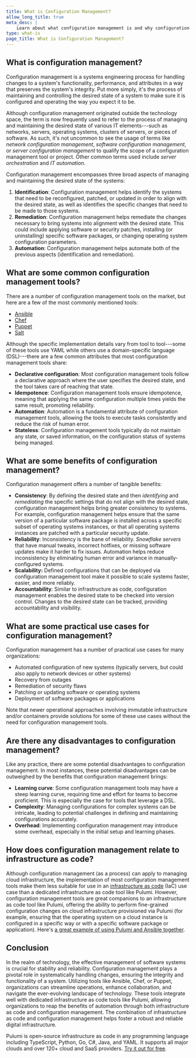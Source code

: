 ```yaml
---
title: What is Configuration Management?
allow_long_title: true
meta_desc: |
    Learn about what configuration management is and why configuration management is instrumental in maintaining the health and consistency of software systems.
type: what-is
page_title: What is Configuration Management?
---
```


## What is configuration management?

Configuration management is a systems engineering process for handling changes to a system's functionality, performance, and attributes in a way that preserves the system's integrity. Put more simply, it's the process of maintaining and controlling the desired state of a system to make sure it is configured and operating the way you expect it to be.

Although configuration management originated outside the technology space, the term is now frequently used to refer to the process of managing and maintaining the desired state of various IT elements---such as networks, servers, operating systems, clusters of servers, or pieces of software. As such, it's not uncommon to see the usage of terms like _network configuration management_, _software configuration management_, or _server configuration management_ to qualify the scope of a configuration management tool or project. Other common terms used include _server orchestration_ and _IT automation_.

Configuration management encompasses three broad aspects of managing and maintaining the desired state of the systems:

1. **Identification**: Configuration management helps identify the systems that need to be reconfigured, patched, or updated in order to align with the desired state, as well as identifies the specific changes that need to be made to those systems.
2. **Remediation**: Configuration management helps remediate the changes necessary to bring systems into alignment with the desired state. This could include applying software or security patches, installing (or uninstalling) specific software packages, or changing operating system configuration parameters.
3. **Automation**: Configuration management helps automate both of the previous aspects (identification and remediation).

## What are some common configuration management tools?

There are a number of configuration management tools on the market, but here are a few of the most commonly mentioned tools:

* [Ansible](https://www.ansible.com/)
* [Chef](https://www.chef.io/)
* [Puppet](https://www.puppet.com/)
* [Salt](https://saltproject.io/)

Although the specific implementation details vary from tool to tool---some of these tools use YAML while others use a domain-specific language (DSL)---there are a few common attributes that most configuration management tools share:

* **Declarative configuration**: Most configuration management tools follow a declarative approach where the user specifies the desired state, and the tool takes care of reaching that state.
* **Idempotence**: Configuration management tools ensure idempotence, meaning that applying the same configuration multiple times yields the same result, promoting reliability.
* **Automation**: Automation is a fundamental attribute of configuration management tools, allowing the tools to execute tasks consistently and reduce the risk of human error.
* **Stateless**: Configuration management tools typically do not maintain any state, or saved information, on the configuration status of systems being managed.

## What are some benefits of configuration management?

Configuration management offers a number of tangible benefits:

* **Consistency**: By defining the desired state and then _identifying_ and _remediating_ the specific settings that do not align with the desired state, configuration management helps bring greater consistency to systems. For example, configuration management helps ensure that the same version of a particular software package is installed across a specific subset of operating systems instances, or that all operating systems instances are patched with a particular security update.
* **Reliability**: Inconsistency is the bane of reliability. _Snowflake servers_ that have manual tweaks, incorrect hotfixes, or missing software updates make it harder to fix issues. Automation helps reduce inconsistency by eliminating human error and variance in manually-configured systems.
* **Scalability:** Defined configurations that can be deployed via configuration management tool make it possible to scale systems faster, easier, and more reliably.
* **Accountability**: Similar to infrastructure as code, configuration management enables the desired state to be checked into version control. Changes to the desired state can be tracked, providing accountability and visibility.

## What are some practical use cases for configuration management?

Configuration management has a number of practical use cases for many organizations:

* Automated configuration of new systems (typically servers, but could also apply to network devices or other systems)
* Recovery from outages
* Remediation of security flaws
* Patching or updating software or operating systems
* Deployment of software packages or applications

Note that newer operational approaches involving immutable infrastructure and/or containers provide solutions for some of these use cases without the need for configuration management tools.

## Are there any disadvantages to configuration management?

Like any practice, there are some potential disadvantages to configuration management. In most instances, these potential disadvantages can be outweighed by the benefits that configuration management brings:

* **Learning curve**: Some configuration management tools may have a steep learning curve, requiring time and effort for teams to become proficient. This is especially the case for tools that leverage a DSL.
* **Complexity**: Managing configurations for complex systems can be intricate, leading to potential challenges in defining and maintaining configurations accurately.
* **Overhead**: Implementing configuration management may introduce some overhead, especially in the initial setup and learning phases.

## How does configuration management relate to infrastructure as code?

Although configuration management (as a process) can apply to managing cloud infrastructure, the implementation of most configuration management tools make them less suitable for use in an [infrastructure as code](/what-is/what-is-infrastructure-as-code/) (IaC) use case than a dedicated infrastructure as code tool like Pulumi. However, configuration management tools are great companions to an infrastructure as code tool like Pulumi, offering the ability to perform fine-grained configuration changes on cloud infrastructure provisioned via Pulumi (for example, ensuring that the operating system on a cloud instance is configured in a specific way or with a specific software package or application). Here's [a great example of using Pulumi and Ansible together](/blog/deploy-wordpress-aws-pulumi-ansible/).

## Conclusion

In the realm of technology, the effective management of software systems is crucial for stability and reliability. Configuration management plays a pivotal role in systematically handling changes, ensuring the integrity and functionality of a system. Utilizing tools like Ansible, Chef, or Puppet, organizations can streamline operations, enhance collaboration, and navigate the ever-evolving landscape of technology. These tools integrate well with dedicated infrastructure as code tools like Pulumi, allowing organizations to reap the benefits of automation through both infrastructure as code and configuration management. The combination of infrastructure as code and configuration management helps foster a robust and reliable digital infrastructure.

Pulumi is open-source infrastructure as code in any programming language including TypeScript, Python, Go, C#, Java, and YAML. It supports all major clouds and over 120+ cloud and SaaS providers. [Try it out for free](/docs/get-started/).
